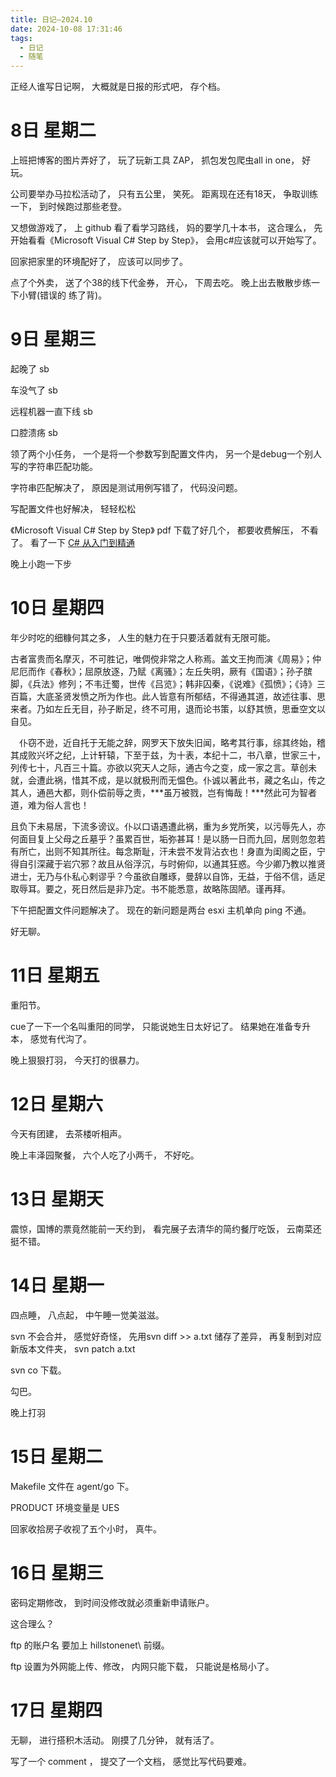 ```yaml
---
title: 日记—2024.10
date: 2024-10-08 17:31:46
tags:
  - 日记
  - 随笔
---
```


正经人谁写日记啊， 大概就是日报的形式吧， 存个档。

# 8日 星期二

上班把博客的图片弄好了， 玩了玩新工具 ZAP， 抓包发包爬虫all in one， 好玩。

公司要举办马拉松活动了， 只有五公里， 笑死。 距离现在还有18天， 争取训练一下， 到时候跑过那些老登。

又想做游戏了， 上 github 看了看学习路线， 妈的要学几十本书， 这合理么， 先开始看看《Microsoft Visual C# Step by Step》， 会用c#应该就可以开始写了。


回家把家里的环境配好了， 应该可以同步了。

点了个外卖， 送了个38的线下代金券， 开心， 下周去吃。 晚上出去散散步练一下小臂(错误的 练了背)。

# 9日 星期三

起晚了 sb

车没气了 sb

远程机器一直下线 sb

口腔溃疡 sb

领了两个小任务， 一个是将一个参数写到配置文件内， 另一个是debug一个别人写的字符串匹配功能。

字符串匹配解决了， 原因是测试用例写错了， 代码没问题。

写配置文件也好解决， 轻轻松松

《Microsoft Visual C# Step by Step》 pdf 下载了好几个， 都要收费解压， 不看了。 看了一下 [C# 从入门到精通](https://www.bookstack.cn/read/shenjun-csharp)

晚上小跑一下步

# 10日 星期四

年少时吃的细糠何其之多， 人生的魅力在于只要活着就有无限可能。

古者富贵而名摩灭，不可胜记，唯倜傥非常之人称焉。盖文王拘而演《周易》；仲尼厄而作《春秋》；屈原放逐，乃赋《离骚》；左丘失明，厥有《国语》；孙子膑脚，《兵法》修列；不韦迁蜀，世传《吕览》；韩非囚秦，《说难》《孤愤》；《诗》三百篇，大底圣贤发愤之所为作也。此人皆意有所郁结，不得通其道，故述往事、思来者。乃如左丘无目，孙子断足，终不可用，退而论书策，以舒其愤，思垂空文以自见。　

　仆窃不逊，近自托于无能之辞，网罗天下放失旧闻，略考其行事，综其终始，稽其成败兴坏之纪，上计轩辕，下至于兹，为十表，本纪十二，书八章，世家三十，列传七十，凡百三十篇。亦欲以究天人之际，通古今之变，成一家之言。草创未就，会遭此祸，惜其不成，是以就极刑而无愠色。仆诚以著此书，藏之名山，传之其人，通邑大都，则仆偿前辱之责，***虽万被戮，岂有悔哉！***然此可为智者道，难为俗人言也！　

且负下未易居，下流多谤议。仆以口语遇遭此祸，重为乡党所笑，以污辱先人，亦何面目复上父母之丘墓乎？虽累百世，垢弥甚耳！是以肠一日而九回，居则忽忽若有所亡，出则不知其所往。每念斯耻，汗未尝不发背沾衣也！身直为闺阁之臣，宁得自引深藏于岩穴邪？故且从俗浮沉，与时俯仰，以通其狂惑。今少卿乃教以推贤进士，无乃与仆私心剌谬乎？今虽欲自雕琢，曼辞以自饰，无益，于俗不信，适足取辱耳。要之，死日然后是非乃定。书不能悉意，故略陈固陋。谨再拜。

下午把配置文件问题解决了。 现在的新问题是两台 esxi 主机单向 ping 不通。

好无聊。

# 11日 星期五

重阳节。

cue了一下一个名叫重阳的同学， 只能说她生日太好记了。 结果她在准备专升本， 感觉有代沟了。

晚上狠狠打羽， 今天打的很暴力。

# 12日 星期六

今天有团建， 去茶楼听相声。

晚上丰泽园聚餐， 六个人吃了小两千， 不好吃。

# 13日 星期天

震惊，国博的票竟然能前一天约到， 看完展子去清华的简约餐厅吃饭， 云南菜还挺不错。

# 14日 星期一


四点睡， 八点起， 中午睡一觉美滋滋。

svn 不会合并， 感觉好奇怪， 先用svn diff >> a.txt 储存了差异， 再复制到对应新版本文件夹， svn patch a.txt


svn co 下载。

勾巴。

晚上打羽

# 15日 星期二

Makefile 文件在 agent/go 下。

PRODUCT 环境变量是 UES  

回家收拾房子收视了五个小时， 真牛。

# 16日 星期三

密码定期修改， 到时间没修改就必须重新申请账户。

这合理么？


ftp 的账户名 要加上 hillstonenet\ 前缀。

ftp 设置为外网能上传、修改， 内网只能下载， 只能说是格局小了。





# 17日 星期四


无聊， 进行搭积木活动。 刚摸了几分钟， 就有活了。


写了一个 comment ， 提交了一个文档， 感觉比写代码要难。





































